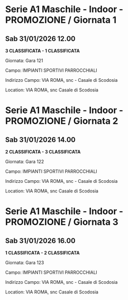 # Serie A1 Maschile - Indoor  - PROMOZIONE / Giornata 1
## Sab 31/01/2026 12.00

<strong>3 CLASSIFICATA - 1 CLASSIFICATA</strong>

Giornata: Gara 121

Campo: IMPIANTI SPORTIVI PARROCCHIALI 

Indirizzo Campo:  VIA ROMA, snc - Casale di Scodosia

Location:  VIA ROMA, snc Casale di Scodosia
<!-- VALCHISONE_END -->


# Serie A1 Maschile - Indoor  - PROMOZIONE / Giornata 2
## Sab 31/01/2026 14.00

<strong>2 CLASSIFICATA - 3 CLASSIFICATA</strong>

Giornata: Gara 122

Campo: IMPIANTI SPORTIVI PARROCCHIALI 

Indirizzo Campo:  VIA ROMA, snc - Casale di Scodosia

Location:  VIA ROMA, snc Casale di Scodosia
<!-- VALCHISONE_END -->


# Serie A1 Maschile - Indoor  - PROMOZIONE / Giornata 3
## Sab 31/01/2026 16.00

<strong>1 CLASSIFICATA - 2 CLASSIFICATA</strong>

Giornata: Gara 123

Campo: IMPIANTI SPORTIVI PARROCCHIALI 

Indirizzo Campo:  VIA ROMA, snc - Casale di Scodosia

Location:  VIA ROMA, snc Casale di Scodosia
<!-- VALCHISONE_END -->


